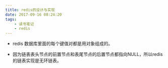 ```yaml
---
title: redis的设计与实现
date: 2017-09-16 08:24:20
tags:
    - 读书笔记
    - redis
---
```

- redis 数据库里面的每个键值对都是用对象组成的。

- 因为链表表头节点的前置节点和表尾节点的后置节点都指向NULL，所以redis的链表实现是无环链表。 